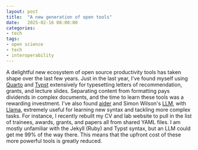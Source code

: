 ```yaml
---
layout: post
title:  "A new generation of open tools"
date:   2025-02-16 08:00:00
categories:
- tech
tags:
- open science
- tech
- interoperability
---
```

A delightful new ecosystem of open source productivity tools has taken shape over the last few years. Just in the last year, I've found myself using [Quarto](https://quarto.org/) and [Typst](https://typst.app/) extensively for typesetting letters of recommendation, grants, and lecture slides. Separating content from formatting pays dividends in complex documents, and the time to learn these tools was a rewarding investment. I've also found [aider](https://aider.chat/) and Simon Wilson's [LLM](https://github.com/simonw/llm), with [Llama](https://www.llama.com/), extremely useful for learning new syntax and tackling more complex tasks. For instance, I recently rebuilt my CV and lab website to pull in the list of trainees, awards, grants, and papers all from shared YAML files. I am mostly unfamiliar with the Jekyll (Ruby) and Typst syntax, but an LLM could get me 99% of the way there. This means that the upfront cost of these more powerful tools is greatly reduced.